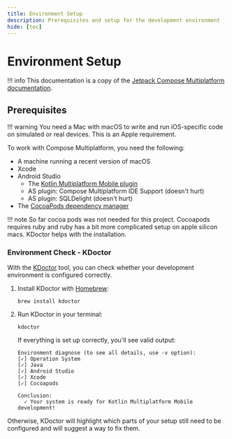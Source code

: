 ```yaml
---
title: Environment Setup
description: Prerequisites and setup for the development environment
hide: [toc]
---
```


# Environment Setup

!!! info
    This documentation is a copy of the [Jetpack Compose Multiplatform documentation][officialDoc].

[officialDoc]: https://github.com/JetBrains/compose-multiplatform-ios-android-template/#readme


## Prerequisites

!!! warning
    You need a Mac with macOS to write and run iOS-specific code on simulated or real devices.
    This is an Apple requirement.

To work with Compose Multiplatform, you need the following:

- A machine running a recent version of macOS
- Xcode
- Android Studio
    - The [Kotlin Multiplatform Mobile plugin](https://plugins.jetbrains.com/plugin/14936-kotlin-multiplatform-mobile)
    - AS plugin: Compose Multiplatform IDE Support (doesn't hurt)
    - AS plugin: SQLDelight (doesn't hurt)
- The [CocoaPods dependency manager](https://kotlinlang.org/docs/native-cocoapods.html)

!!! note
    So far cocoa pods was not needed for this project. Cocoapods requires ruby and ruby has a bit more complicated setup on apple silicon
    macs. KDoctor helps with the installation.

### Environment Check - KDoctor

With the [KDoctor](https://github.com/Kotlin/kdoctor) tool, you can check whether your development environment is configured correctly.

1. Install KDoctor with [Homebrew](https://brew.sh/):

    ```shell
    brew install kdoctor
    ```

2. Run KDoctor in your terminal:

    ```shell
    kdoctor
    ```

   If everything is set up correctly, you'll see valid output:

   ```
   Environment diagnose (to see all details, use -v option):
   [✓] Operation System
   [✓] Java
   [✓] Android Studio
   [✓] Xcode
   [✓] Cocoapods

   Conclusion:
     ✓ Your system is ready for Kotlin Multiplatform Mobile development!
   ```

Otherwise, KDoctor will highlight which parts of your setup still need to be configured and will suggest a way to fix them.


